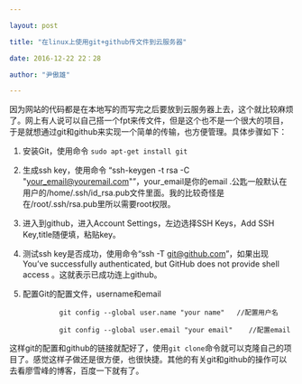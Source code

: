 ```yaml
---

layout: post

title: "在linux上使用git+github传文件到云服务器"

date: 2016-12-22 22：28

author: "尹傲雄"

---
```

因为网站的代码都是在本地写的而写完之后要放到云服务器上去，这个就比较麻烦了。网上有人说可以自己搭一个fpt来传文件，但是这个也不是一个很大的项目，于是就想通过git和github来实现一个简单的传输，也方便管理。具体步骤如下：

 1. 安装Git，使用命令 `sudo apt-get install git`
 2. 生成ssh key，使用命令 “ssh-keygen -t rsa -C "your_email@youremail.com"”，your_email是你的email .公匙一般默认在用户的/home/.ssh/id_rsa.pub文件里面。我的比较奇怪是在/root/.ssh/rsa.pub里所以需要root权限。
 3. 进入到github，进入Account Settings，左边选择SSH Keys，Add SSH Key,title随便填，粘贴key。
 4. 测试ssh key是否成功，使用命令“ssh -T git@github.com”，如果出现You’ve successfully authenticated, but GitHub does not provide shell access 。这就表示已成功连上github。
 5. 配置Git的配置文件，username和email

                 git config --global user.name "your name"   //配置用户名

                 git config --global user.email "your email"    //配置email 


这样git的配置和github的链接就配好了，使用`git clone`命令就可以克隆自己的项目了。感觉这样子做还是很方便，也很快捷。其他的有关git和github的操作可以去看廖雪峰的博客，百度一下就有了。

                 